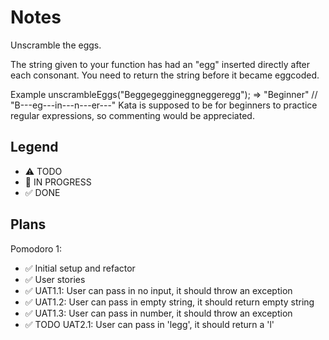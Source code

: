 # Notes

Unscramble the eggs.

The string given to your function has had an "egg" inserted directly after each consonant. You need to return the string before it became eggcoded.

Example
unscrambleEggs("Beggegeggineggneggeregg"); => "Beginner"
//             "B---eg---in---n---er---"
Kata is supposed to be for beginners to practice regular expressions, so commenting would be appreciated.



## Legend
- ⚠ TODO
- 🚧 IN PROGRESS
- ✅ DONE

## Plans

Pomodoro 1:
- ✅  Initial setup and refactor
- ✅  User stories
- ✅  UAT1.1: User can pass in no input, it should throw an exception
- ✅  UAT1.2: User can pass in empty string, it should return empty string
- ✅  UAT1.3: User can pass in number, it should throw an exception
- ✅  TODO UAT2.1: User can pass in 'legg', it should return a 'l'


